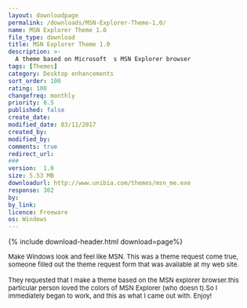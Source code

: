 ```yaml
---
layout: downloadpage
permalink: /downloads/MSN-Explorer-Theme-1,0/
name: MSN Explorer Theme 1.0
file_type: download
title: MSN Explorer Theme 1.0
description: >-
  A theme based on Microsoft  s MSN Explorer browser
tags: [Themes]
category: Desktop enhancements
sort_order: 100
rating: 100
changefreq: monthly
priority: 0.5
published: false
create_date:
modified_date: 03/11/2017
created_by:
modified_by:
comments: true
redirect_url:
###
version:  1.0
size: 5.53 MB
downloadurl: http://www.unibia.com/themes/msn_me.exe
response: 302
by:
by_link:
licence: Freeware
os: Windows
---
```


{% include download-header.html download=page%}

<p style="fix-download-text !important">
<p><font size="2"><p>Make Windows look and feel like MSN. This was a theme request come true, someone filled out the theme request form that was available at my web site. <br />
<br />
They requested that I make a theme based on the MSN explorer browser.this particular person loved the colors of MSN Explorer (who doesn t).So I immediately began to work, and this as what I came out with. Enjoy!</p></p></p>
